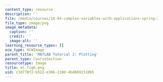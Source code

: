 ```yaml
---
content_type: resource
description: ''
file: /media/courses/18-04-complex-variables-with-applications-spring-2018/c3d770f2b522e306210d4bd8691510b5_ml-fig6.png
file_type: image/png
image_metadata:
  caption: ''
  credit: ''
  image-alt: ''
learning_resource_types: []
ocw_type: OCWImage
parent_title: 'MATLAB Tutorial 2: Plotting'
parent_type: CourseSection
resourcetype: Image
title: ml-fig6.png
uid: c3d770f2-b522-e306-210d-4bd8691510b5
---
```

